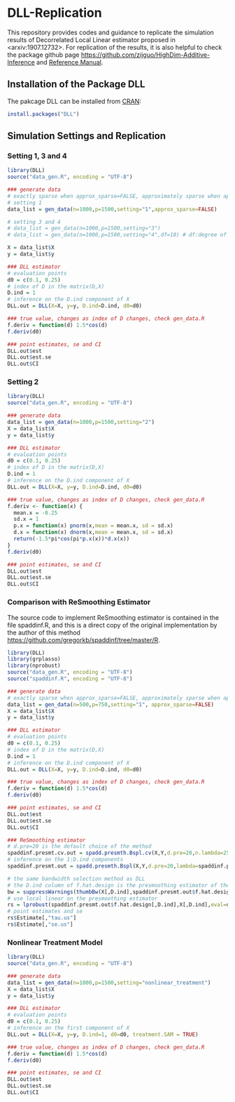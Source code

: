 # DLL-Replication
This repository provides codes and guidance to replicate the simulation results of Decorrelated Local Linear estimator proposed in \<arxiv:1907.12732\>. For replication of the results, it is also helpful to check the package github page https://github.com/zijguo/HighDim-Additive-Inference and [Reference Manual](https://cran.r-project.org/web/packages/DLL/DLL.pdf).

## Installation of the Package DLL
The pakcage DLL can be installed from [CRAN](https://cran.r-project.org/):
```R
install.packages("DLL")
```

## Simulation Settings and Replication

### Setting 1, 3 and 4
```R
library(DLL)
source("data_gen.R", encoding = "UTF-8")

### generate data
# exactly sparse when approx_sparse=FALSE, approximately sparse when approx_sparse=TRUE
# setting 1
data_list = gen_data(n=1000,p=1500,setting="1",approx_sparse=FALSE)

# setting 3 and 4
# data_list = gen_data(n=1000,p=1500,setting="3")
# data_list = gen_data(n=1000,p=1500,setting="4",df=10) # df:degree of freedom for t distribution

X = data_list$X
y = data_list$y

### DLL estimator
# evaluation points
d0 = c(0.1, 0.25)
# index of D in the matrix(D,X)
D.ind = 1
# inference on the D.ind component of X
DLL.out = DLL(X=X, y=y, D.ind=D.ind, d0=d0)

### true value, changes as index of D changes, check gen_data.R
f.deriv = function(d) 1.5*cos(d)
f.deriv(d0)

### point estimates, se and CI
DLL.out$est
DLL.out$est.se
DLL.out$CI

```


### Setting 2
```R
library(DLL)
source("data_gen.R", encoding = "UTF-8")

### generate data
data_list = gen_data(n=1000,p=1500,setting="2")
X = data_list$X
y = data_list$y

### DLL estimator
# evaluation points
d0 = c(0.1, 0.25)
# index of D in the matrix(D,X)
D.ind = 1
# inference on the D.ind component of X
DLL.out = DLL(X=X, y=y, D.ind=D.ind, d0=d0)

### true value, changes as index of D changes, check gen_data.R
f.deriv <- function(x) {
  mean.x = -0.25
  sd.x = 1
  p.x = function(x) pnorm(x,mean = mean.x, sd = sd.x)
  d.x = function(x) dnorm(x,mean = mean.x, sd = sd.x)
  return(-1.5*pi*cos(pi*p.x(x))*d.x(x))
}
f.deriv(d0)

### point estimates, se and CI
DLL.out$est
DLL.out$est.se
DLL.out$CI

```


### Comparison with ReSmoothing Estimator
The source code to implement ReSmoothing estimator is contained in the file spaddinf.R, and this is a direct copy of the original implementation by the author of this method https://github.com/gregorkb/spaddinf/tree/master/R.
```R
library(DLL)
library(grplasso)
library(nprobust)
source("data_gen.R", encoding = "UTF-8")
source("spaddinf.R", encoding = "UTF-8")

### generate data
# exactly sparse when approx_sparse=FALSE, approximately sparse when approx_sparse=TRUE
data_list = gen_data(n=500,p=750,setting="1", approx_sparse=FALSE)
X = data_list$X
y = data_list$y

### DLL estimator
# evaluation points
d0 = c(0.1, 0.25)
# index of D in the matrix(D,X)
D.ind = 1
# inference on the D.ind component of X
DLL.out = DLL(X=X, y=y, D.ind=D.ind, d0=d0)

### true value, changes as index of D changes, check gen_data.R
f.deriv = function(d) 1.5*cos(d)
f.deriv(d0)

### point estimates, se and CI
DLL.out$est
DLL.out$est.se
DLL.out$CI

### ReSmoothing estimator
# d.pre=20 is the default choice of the method
spaddinf.presmt.cv.out = spadd.presmth.Bspl.cv(X,Y,d.pre=20,n.lambda=25,n.eta=25,n.folds=5)
# inference on the 1:D.ind components
spaddinf.presmt.out = spadd.presmth.Bspl(X,Y,d.pre=20,lambda=spaddinf.presmt.cv.out$cv.lambda,eta=spaddinf.presmt.cv.out$cv.eta,n.foi=D.ind)

# the same bandwidth selection method as DLL
# the D.ind column of f.hat.design is the presmoothing estimator of the D.ind component
bw = suppressWarnings(thumbBw(X[,D.ind],spaddinf.presmt.out$f.hat.design[,D.ind],deg=1,kernel=SqK))
# use local linear on the presmoothing estimator
rs = lprobust(spaddinf.presmt.out$f.hat.design[,D.ind],X[,D.ind],eval=d0,deriv=1,p=1,h=bw,kernel="uni")
# point estimates and se
rs$Estimate[,"tau.us"]
rs$Estimate[,"se.us"]
```


### Nonlinear Treatment Model
```R
library(DLL)
source("data_gen.R", encoding = "UTF-8")

### generate data
data_list = gen_data(n=1000,p=1500,setting="nonlinear_treatment")
X = data_list$X
y = data_list$y

### DLL estimator
# evaluation points
d0 = c(0.1, 0.25)
# inference on the first component of X
DLL.out = DLL(X=X, y=y, D.ind=1, d0=d0, treatment.SAM = TRUE)

### true value, changes as index of D changes, check gen_data.R
f.deriv = function(d) 1.5*cos(d)
f.deriv(d0)

### point estimates, se and CI
DLL.out$est
DLL.out$est.se
DLL.out$CI
```

